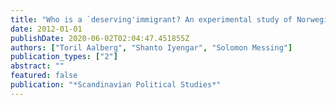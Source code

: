 ```yaml
---
title: "Who is a `deserving'immigrant? An experimental study of Norwegian attitudes"
date: 2012-01-01
publishDate: 2020-06-02T02:04:47.451855Z
authors: ["Toril Aalberg", "Shanto Iyengar", "Solomon Messing"]
publication_types: ["2"]
abstract: ""
featured: false
publication: "*Scandinavian Political Studies*"
---
```

